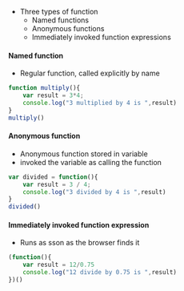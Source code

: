 - Three types of function
	- Named functions
	- Anonymous functions
	- Immediately invoked function expressions

#### Named function
- Regular function, called explicitly by name
```javascript
function multiply(){
	var result = 3*4;
	console.log("3 multiplied by 4 is ",result)
}
multiply()
```

#### Anonymous function
- Anonymous function stored in variable
- invoked the variable as calling the function
```javascript
var divided = function(){
	var result = 3 / 4;
	console.log("3 divided by 4 is ",result)
}
divided()
```

#### Immediately invoked function expression
- Runs as sson as the browser finds it
```javascript
(function(){
	var result = 12/0.75
	console.log("12 divide by 0.75 is ",result)
})()
```